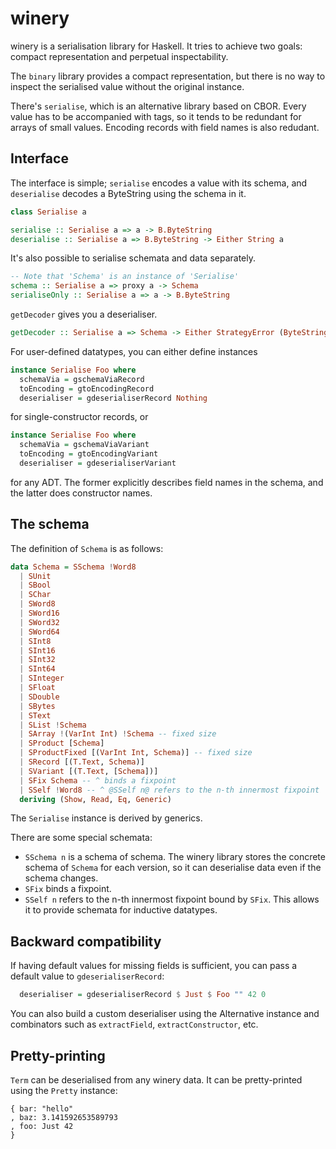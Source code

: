 # winery

winery is a serialisation library for Haskell. It tries to achieve two
goals: compact representation and perpetual inspectability.

The `binary` library provides a compact representation, but there is no way to
inspect the serialised value without the original instance.

There's `serialise`, which is an alternative library based on CBOR. Every value has to be accompanied with tags, so it tends to be redundant for arrays of small values. Encoding records with field names is also redudant.

## Interface

The interface is simple; `serialise` encodes a value with its schema, and
`deserialise` decodes a ByteString using the schema in it.

```haskell
class Serialise a

serialise :: Serialise a => a -> B.ByteString
deserialise :: Serialise a => B.ByteString -> Either String a
```

It's also possible to serialise schemata and data separately.

```haskell
-- Note that 'Schema' is an instance of 'Serialise'
schema :: Serialise a => proxy a -> Schema
serialiseOnly :: Serialise a => a -> B.ByteString
```

`getDecoder` gives you a deserialiser.

```haskell
getDecoder :: Serialise a => Schema -> Either StrategyError (ByteString -> a)
```

For user-defined datatypes, you can either define instances

```haskell
instance Serialise Foo where
  schemaVia = gschemaViaRecord
  toEncoding = gtoEncodingRecord
  deserialiser = gdeserialiserRecord Nothing
```

for single-constructor records, or

```haskell
instance Serialise Foo where
  schemaVia = gschemaViaVariant
  toEncoding = gtoEncodingVariant
  deserialiser = gdeserialiserVariant
```

for any ADT. The former explicitly describes field names in the schema, and the
latter does constructor names.

## The schema

The definition of `Schema` is as follows:

```haskell
data Schema = SSchema !Word8
  | SUnit
  | SBool
  | SChar
  | SWord8
  | SWord16
  | SWord32
  | SWord64
  | SInt8
  | SInt16
  | SInt32
  | SInt64
  | SInteger
  | SFloat
  | SDouble
  | SBytes
  | SText
  | SList !Schema
  | SArray !(VarInt Int) !Schema -- fixed size
  | SProduct [Schema]
  | SProductFixed [(VarInt Int, Schema)] -- fixed size
  | SRecord [(T.Text, Schema)]
  | SVariant [(T.Text, [Schema])]
  | SFix Schema -- ^ binds a fixpoint
  | SSelf !Word8 -- ^ @SSelf n@ refers to the n-th innermost fixpoint
  deriving (Show, Read, Eq, Generic)
```

The `Serialise` instance is derived by generics.

There are some special schemata:

* `SSchema n` is a schema of schema. The winery library stores the concrete schema of `Schema` for each version, so it can deserialise data even if the schema changes.
* `SFix` binds a fixpoint.
* `SSelf n` refers to the n-th innermost fixpoint bound by `SFix`. This allows it to provide schemata for inductive datatypes.

## Backward compatibility

If having default values for missing fields is sufficient, you can pass a
default value to `gdeserialiserRecord`:

```haskell
  deserialiser = gdeserialiserRecord $ Just $ Foo "" 42 0
```

You can also build a custom deserialiser using the Alternative instance and combinators such as `extractField`, `extractConstructor`, etc.

## Pretty-printing

`Term` can be deserialised from any winery data. It can be pretty-printed using the `Pretty` instance:

```
{ bar: "hello"
, baz: 3.141592653589793
, foo: Just 42
}
```
